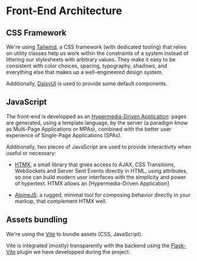 # Front-End Architecture

## CSS Framework

We're using [Tailwind](https://tailwindcss.com/), a CSS framework (with dedicated tooling) that relies on utility classes help us work within the constraints of a system instead of littering our stylesheets with arbitrary values. They make it easy to be consistent with color choices, spacing, typography, shadows, and everything else that makes up a well-engineered design system.

Additionally, [DaisyUI](https://daisyui.com/) is used to provide some default components. 

## JavaScript

The front-end is developped as an [Hypermedia-Driven Application](https://htmx.org/essays/hypermedia-driven-applications/):
pages are generated, using a template language, by the server (a paradigm know as Multi-Page Applications or MPAs), combined with the better user experience of Single-Page Applications (SPAs). 

Additionally, two pieces of JavaScript are used to provide interactivity when useful or necessary:

- [HTMX](https://htmx.org/), a small library that gives access to AJAX, CSS Transitions, WebSockets and Server Sent Events directly in HTML, using attributes, so one can build modern user interfaces with the simplicity and power of hypertext. HTMX allows an [Hypermedia-Driven Application]

- [AlpineJS](https://alpinejs.dev/): a rugged, minimal tool for composing behavior directly in your markup, that complement HTMX well. 

## Assets bundling

We're using the [Vite](https://vitejs.dev/) to bundle assets (CSS, JavaScript).

Vite is integrated (mostly) transparently with the backend using the [Flask-Vite]() plugin we have developped during the project.
